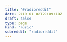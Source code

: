 ```yaml
---
title: "#radioreddit"
date: 2019-01-02T22:09:18Z
draft: false
type: page
kind: "music"
subreddit: "radioreddit"
---
```

